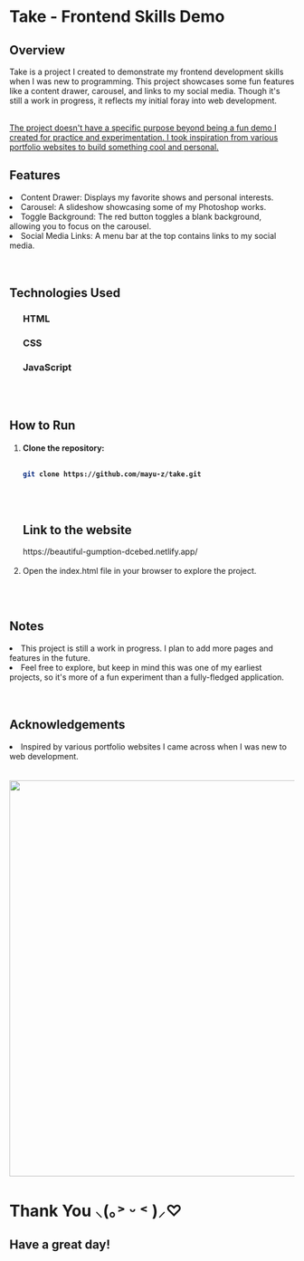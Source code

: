 <body><h1>Take - Frontend Skills Demo</h1>
<h2>Overview</h2>
Take is a project I created to demonstrate my frontend development skills when I was new to programming. This project showcases some fun features like a content drawer, carousel, and links to my social media. Though it's still a work in progress, it reflects my initial foray into web development.<br><br>

<u>The project doesn't have a specific purpose beyond being a fun demo I created for practice and experimentation. I took inspiration from various portfolio websites to build something cool and personal.</u>

<h2>Features</h2>
<li>Content Drawer: Displays my favorite shows and personal interests.</li>
<li>Carousel: A slideshow showcasing some of my Photoshop works.</li>
<li>Toggle Background: The red button toggles a blank background, allowing you to focus on the carousel.</li>
<li>Social Media Links: A menu bar at the top contains links to my social media.</li>
<br><br>
<h2>Technologies Used</h2>
<ul><h3>HTML</h3></ul>
<ul><h3>CSS</h3></ul>
<ul><h3>JavaScript</h3></ul><br><br>
<h2>How to Run</h2>
<ol><li><h4>Clone the repository: <br><br>

```bash
git clone https://github.com/mayu-z/take.git
```
<br><br>
<h2>Link to the website</h2>
https://beautiful-gumption-dcebed.netlify.app/
<br><br>
<li>Open the index.html file in your browser to explore the project.
</ol>
<br><br>

<h2>Notes</h2>
<li>This project is still a work in progress. I plan to add more pages and features in the future.</li>
<li>Feel free to explore, but keep in mind this was one of my earliest projects, so it's more of a fun experiment than a fully-fledged application.</li><br><br>
<h2>Acknowledgements</h2>
<li>Inspired by various portfolio websites I came across when I was new to web development.</li><br><br>

<img style="width: 700px;display: grid; align-items: center; " src="https://www.icegif.com/wp-content/uploads/2023/05/icegif-276.gif">




<h1>Thank You ⸜(｡˃ ᵕ ˂ )⸝♡</h1>
<h2>Have a great day!</h2>
</body>
